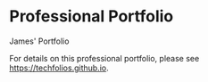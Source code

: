 # Professional Portfolio

James' Portfolio

For details on this professional portfolio, please see https://techfolios.github.io.
